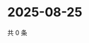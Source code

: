 # 2025-08-25

共 0 条

<!-- BEGIN ZHIHUQUESTIONS -->
<!-- 最后更新时间 Mon Aug 25 2025 12:18:44 GMT+0800 (China Standard Time) -->

<!-- END ZHIHUQUESTIONS -->
